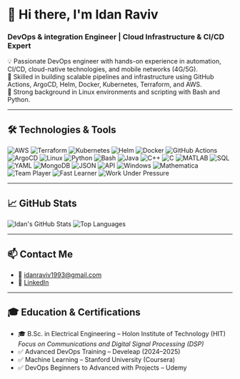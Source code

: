 # 👋 Hi there, I'm Idan Raviv  
### DevOps & integration Engineer | Cloud Infrastructure & CI/CD Expert

💡 Passionate DevOps engineer with hands-on experience in automation, CI/CD, cloud-native technologies, and mobile networks (4G/5G).  
🔧 Skilled in building scalable pipelines and infrastructure using GitHub Actions, ArgoCD, Helm, Docker, Kubernetes, Terraform, and AWS.  
🐧 Strong background in Linux environments and scripting with Bash and Python.

---

## 🛠️ Technologies & Tools

![AWS](https://img.shields.io/badge/AWS-232F3E?style=for-the-badge&logo=amazon-aws&logoColor=white)
![Terraform](https://img.shields.io/badge/Terraform-844FBA?style=for-the-badge&logo=terraform&logoColor=white)
![Kubernetes](https://img.shields.io/badge/Kubernetes-326CE5?style=for-the-badge&logo=kubernetes&logoColor=white)
![Helm](https://img.shields.io/badge/Helm-0F1689?style=for-the-badge&logo=helm&logoColor=white)
![Docker](https://img.shields.io/badge/Docker-2496ED?style=for-the-badge&logo=docker&logoColor=white)
![GitHub Actions](https://img.shields.io/badge/GitHub%20Actions-2088FF?style=for-the-badge&logo=githubactions&logoColor=white)
![ArgoCD](https://img.shields.io/badge/ArgoCD-orange?style=for-the-badge&logo=argo&logoColor=white)
![Linux](https://img.shields.io/badge/Linux-FCC624?style=for-the-badge&logo=linux&logoColor=black)
![Python](https://img.shields.io/badge/Python-3670A0?style=for-the-badge&logo=python&logoColor=white)
![Bash](https://img.shields.io/badge/Bash-4EAA25?style=for-the-badge&logo=gnu-bash&logoColor=white)
![Java](https://img.shields.io/badge/Java-ED8B00?style=for-the-badge&logo=openjdk&logoColor=white)
![C++](https://img.shields.io/badge/C++-00599C?style=for-the-badge&logo=c%2B%2B&logoColor=white)
![C](https://img.shields.io/badge/C-00599C?style=for-the-badge&logo=c&logoColor=white)
![MATLAB](https://img.shields.io/badge/MATLAB-0076A8?style=for-the-badge&logo=mathworks&logoColor=white)
![SQL](https://img.shields.io/badge/SQL-4479A1?style=for-the-badge&logo=mysql&logoColor=white)
![YAML](https://img.shields.io/badge/YAML-000000?style=for-the-badge&logo=yaml&logoColor=white)
![MongoDB](https://img.shields.io/badge/MongoDB-47A248?style=for-the-badge&logo=mongodb&logoColor=white)
![JSON](https://img.shields.io/badge/JSON-000000?style=for-the-badge&logo=json&logoColor=white)
![API](https://img.shields.io/badge/API-FF6F00?style=for-the-badge&logo=api&logoColor=white)
![Windows](https://img.shields.io/badge/Windows-0078D6?style=for-the-badge&logo=windows&logoColor=white)
![Mathematica](https://img.shields.io/badge/Mathematica-DD1100?style=for-the-badge&logo=wolfram&logoColor=white)
![Team Player](https://img.shields.io/badge/Team--Player-007ACC?style=for-the-badge)
![Fast Learner](https://img.shields.io/badge/Fast--Learner-29AB87?style=for-the-badge)
![Work Under Pressure](https://img.shields.io/badge/Works%20Well%20Under%20Pressure-E74C3C?style=for-the-badge)

---

## 📈 GitHub Stats

![Idan's GitHub Stats](https://github-readme-stats.vercel.app/api?username=idrr1993&show_icons=true&theme=tokyonight)
![Top Languages](https://github-readme-stats.vercel.app/api/top-langs/?username=idrr1993&layout=compact&theme=tokyonight)

---

## 📫 Contact Me

- 📧 [idanraviv1993@gmail.com](mailto:idanraviv1993@gmail.com)  
- 💼 [LinkedIn](https://www.linkedin.com/in/idanraviv)  

---

## 🎓 Education & Certifications

- 🎓 B.Sc. in Electrical Engineering – Holon Institute of Technology (HIT)  
  *Focus on Communications and Digital Signal Processing (DSP)*  
- ✅ Advanced DevOps Training – Develeap (2024–2025)  
- ✅ Machine Learning – Stanford University (Coursera)  
- ✅ DevOps Beginners to Advanced with Projects – Udemy
